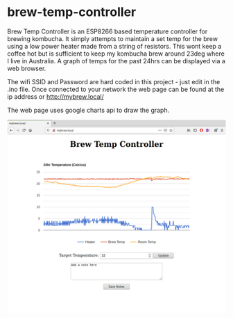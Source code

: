 # brew-temp-controller

Brew Temp Controller is an ESP8266 based temperature controller for brewing kombucha.  It simply attempts to maintain a set temp for the brew using a low power heater made from a string of resistors.  This wont keep a coffee hot but is sufficient to keep my kombucha brew around 23deg where I live in Australia.  A graph of temps for the past 24hrs can be displayed via a web browser.

The wifi SSID and Password are hard coded in this project - just edit in the .ino file.  Once connected to your network the web page can be found at the ip address or http://mybrew.local/

The web page uses google charts api to draw the graph.

![Web Page](https://github.com/CraigHoffmann/brew-temp-controller/blob/master/mybrew.png?raw=true)


